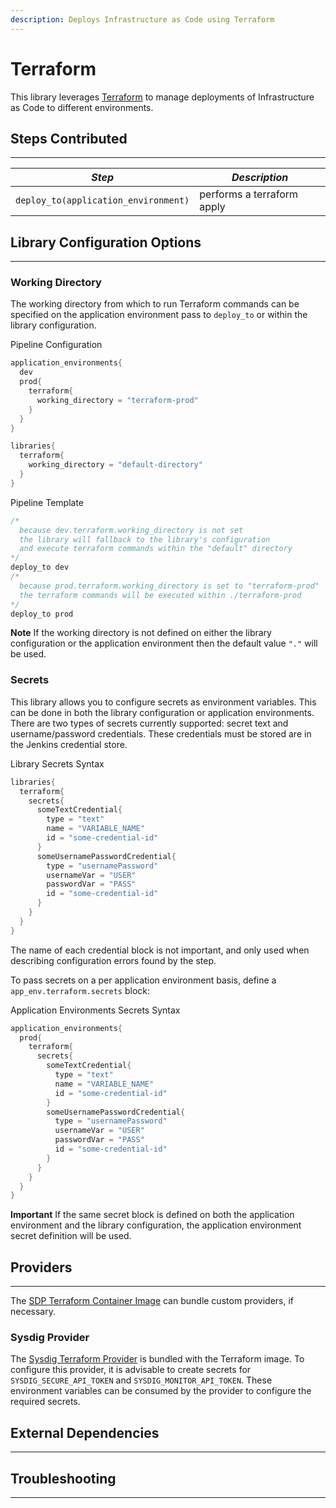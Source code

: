 ```yaml
---
description: Deploys Infrastructure as Code using Terraform 
---
```


# Terraform

This library leverages [Terraform](https://www.terraform.io/intro/index.html) to manage deployments of Infrastructure as Code to different environments.

## Steps Contributed

---

| *Step* | *Description* |
| ----------- | ----------- |
| `deploy_to(application_environment)` | performs a terraform apply |

## Library Configuration Options

---

### Working Directory

The working directory from which to run Terraform commands can be specified on the application environment pass to `deploy_to` or within the library configuration.

Pipeline Configuration

```groovy
application_environments{
  dev
  prod{
    terraform{
      working_directory = "terraform-prod" 
    }
  }
}

libraries{
  terraform{
    working_directory = "default-directory"
  }
}
```

Pipeline Template

```groovy
/*
  because dev.terraform.working_directory is not set
  the library will fallback to the library's configuration
  and execute terraform commands within the "default" directory
*/
deploy_to dev 
/*
  because prod.terraform.working_directory is set to "terraform-prod"
  the terraform commands will be executed within ./terraform-prod 
*/
deploy_to prod 
```

**Note** If the working directory is not defined on either the library configuration or the application environment then the default value `"."` will be used.

### Secrets

This library allows you to configure secrets as environment variables.
This can be done in both the library configuration or application environments.
There are two types of secrets currently supported: secret text and username/password credentials.
These credentials must be stored are in the Jenkins credential store.

Library Secrets Syntax

```groovy
libraries{
  terraform{
    secrets{
      someTextCredential{
        type = "text"
        name = "VARIABLE_NAME"
        id = "some-credential-id"
      }
      someUsernamePasswordCredential{
        type = "usernamePassword"
        usernameVar = "USER"
        passwordVar = "PASS"
        id = "some-credential-id"
      }
    }
  }
}
```

The name of each credential block is not important, and only used when describing configuration errors found by the step.

To pass secrets on a per application environment basis, define a `app_env.terraform.secrets` block:

Application Environments Secrets Syntax

```groovy
application_environments{
  prod{
    terraform{
      secrets{
        someTextCredential{
          type = "text"
          name = "VARIABLE_NAME"
          id = "some-credential-id"
        }
        someUsernamePasswordCredential{
          type = "usernamePassword"
          usernameVar = "USER"
          passwordVar = "PASS"
          id = "some-credential-id"
        }
      }
    }
  }
}
```

**Important** If the same secret block is defined on both the application environment and the library configuration, the application environment secret definition will be used.

## Providers

---

The [SDP Terraform Container Image](https://github.com/boozallen/sdp-images/tree/master/terraform) can bundle custom providers, if necessary.

### Sysdig Provider

The [Sysdig Terraform Provider](https://github.com/draios/terraform-provider-sysdig) is bundled with the Terraform image.
To configure this provider, it is advisable to create secrets for `SYSDIG_SECURE_API_TOKEN` and `SYSDIG_MONITOR_API_TOKEN`.
These environment variables can be consumed by the provider to configure the required secrets.

## External Dependencies

---

## Troubleshooting

---
